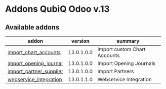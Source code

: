 Addons QubiQ Odoo v.13
=============================

[//]: # (addons)

Available addons
----------------
addon | version | summary
--- | --- | ---
[import_chart_accounts](import_chart_accounts/) | 13.0.1.0.0 | 	Import custom Chart Accounts
[import_opening_journal](import_opening_journal/) | 13.0.1.0.0 | Import Opening Journals
[import_partner_supplier](import_partner_supplier/) | 13.0.1.0.0 | Import Partners
[webservice_integration](webservice_integration/) | 13.0.1.1.0 | Webservice Integration

